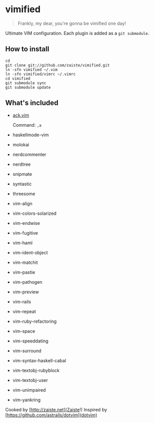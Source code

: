 vimified
========

> Frankly, my dear, you're gonna be vimified one day!

Ultimate VIM configuration. Each plugin is added as a `git submodule`.

How to install
--------------

    cd 
    git clone git://github.com/zaiste/vimified.git
    ln -sfn vimified ~/.vim
    ln -sfn vimified/vimrc ~/.vimrc
    cd vimified
    git submodule sync
    git submodule update
    

What's included
---------------

- [ack.vim](http://github.com/mileszs/ack.vim)

  Command: `,a` 

- haskellmode-vim

- molokai

- nerdcommenter

- nerdtree

- snipmate

- syntastic

- threesome

- vim-align

- vim-colors-solarized

- vim-endwise

- vim-fugitive

- vim-haml

- vim-ident-object

- vim-matchit

- vim-pastie

- vim-pathogen

- vim-preview

- vim-rails

- vim-repeat

- vim-ruby-refactoring

- vim-space

- vim-speeddating

- vim-surround

- vim-syntax-haskell-cabal

- vim-textobj-rubyblock

- vim-textobj-user

- vim-unimpaired

- vim-yankring







Cooked by [http://zaiste.net](Zaiste!) Inspired by [https://github.com/astrails/dotvim](dotvim)
